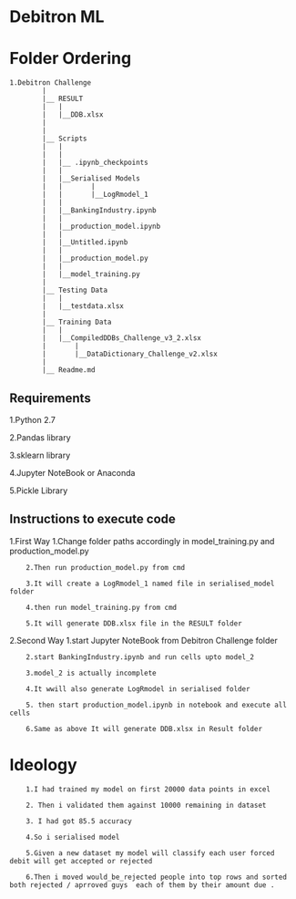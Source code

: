 # Debitron ML 

# Folder Ordering
```
1.Debitron Challenge
		|
		|__ RESULT
		|	|
		|	|__DDB.xlsx
		|
		|
		|__ Scripts
		|	|
		|	|
		|	|__ .ipynb_checkpoints
		|	|
		|	|__Serialised Models
		|	|		|
		|	|		|__LogRmodel_1
		|	|				
		|	|__BankingIndustry.ipynb
		|	|
		|	|__production_model.ipynb
		|	|
		|	|__Untitled.ipynb
		|	|
		|	|__production_model.py
		| 	|
		|	|__model_training.py
		|
		|__ Testing Data
		|	|
		|	|__testdata.xlsx
		|
		|__ Training Data
		|	|
		|	|__CompiledDDBs_Challenge_v3_2.xlsx
		|       |
		|       |__DataDictionary_Challenge_v2.xlsx
		|		
		|__ Readme.md

```
## Requirements

1.Python 2.7

2.Pandas library

3.sklearn library

4.Jupyter NoteBook or Anaconda

5.Pickle Library

## Instructions to execute code

1.First Way
		1.Change folder paths accordingly in model_training.py and production_model.py 

		2.Then run production_model.py from cmd

		3.It will create a LogRmodel_1 named file in serialised_model folder

		4.then run model_training.py from cmd 

		5.It will generate DDB.xlsx file in the RESULT folder

2.Second Way
		1.start Jupyter NoteBook from Debitron Challenge folder 

		2.start BankingIndustry.ipynb and run cells upto model_2

		3.model_2 is actually incomplete

		4.It wwill also generate LogRmodel in serialised folder

		5. then start production_model.ipynb in notebook and execute all cells

		6.Same as above It will generate DDB.xlsx in Result folder



# Ideology 

		1.I had trained my model on first 20000 data points in excel 

		2. Then i validated them against 10000 remaining in dataset 

		3. I had got 85.5 accuracy 

		4.So i serialised model

		5.Given a new dataset my model will classify each user forced debit will get accepted or rejected 

		6.Then i moved would_be_rejected people into top rows and sorted both rejected / aprroved guys  each of them by their amount due .



